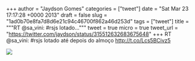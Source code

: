 
+++
author = "Jaydson Gomes"
categories = ["tweet"]
date = "Sat Mar 23 17:17:28 +0000 2013"
draft = false
slug = "1ad0b70e8fa7d8d6e21c94c46700f862a46d253d"
tags = ["tweet"]
title = """RT @sa_vini: #rsjs lotado..."""
tweet = true
micro = true
tweet_url = "https://twitter.com/jaydson/status/315512632683675648"
+++
RT @sa_vini: #rsjs lotado até depois do almoço http://t.co/Lcs5BCivz5

![](/images/tweet-media/315512632683675648-BGDrpobCIAEg4Gm.jpg)